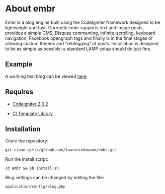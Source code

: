 # About embr

Embr is a blog engine built using the CodeIgniter framework designed to be lightweight and fast. Currently embr supports text and image posts, provides a simple CMS, Disquss commenting, infinite-scrolling, keyboard navigation, Facebook opengraph tags and finally is in the final stages of allowing custom themes and "reblogging" of posts. Installation is designed to be as simple as possible; a standard LAMP setup should do just fine. 

## Example

A working text blog can be viewed [here](http://blog.laurencedawson.com/).

## Requires

* [Codeigniter 2.0.2](http://codeigniter.com/download_files/reactor/CodeIgniter_2.0.2.zip)

* [CI Template Library](http://williamsconcepts.com/ci/codeigniter/libraries/template/)

## Installation

Clone the repository:

	git clone git://github.com/laurencedawson/embr.git

Run the install script:

	cd embr && sh install.sh

Blog settings can be changed by editing the file:

	application/config/blog.php